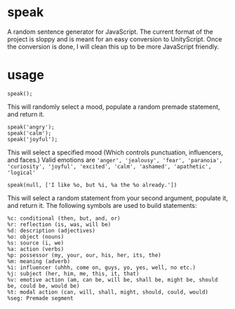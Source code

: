 speak
=====

A random sentence generator for JavaScript.  The current format of the project is sloppy and is meant for an easy conversion to UnityScript.  Once the conversion is done, I will clean this up to be more JavaScript friendly.

usage
=====

```
speak();
```
This will randomly select a mood, populate a random premade statement, and return it.

```
speak('angry');
speak('calm');
speak('joyful');
```

This will select a specified mood (Which controls punctuation, influencers, and faces.)  Valid emotions are ```'anger', 'jealousy', 'fear', 'paranoia', 'curiosity', 'joyful', 'excited', 'calm', 'ashamed', 'apathetic', 'logical'```

```
speak(null, ['I like %o, but %i, %a the %o already.'])
```

This will select a random statement from your second argument, populate it, and return it.  The following symbols are used to build statements:

```
%c: conditional (then, but, and, or)
%r: reflection (is, was, will be)
%d: description (adjectives)
%o: object (nouns)
%s: source (i, we)
%a: action (verbs)
%p: possessor (my, your, our, his, her, its, the)
%m: meaning (adverb)
%i: influencer (uhhh, come on, guys, yo, yes, well, no etc.)
%j: subject (her, him, me, this, it, that)
%v: emotive action (am, can be, will be, shall be, might be, should be, could be, would be)
%t: modal action (can, will, shall, might, should, could, would)
%seg: Premade segment
```

